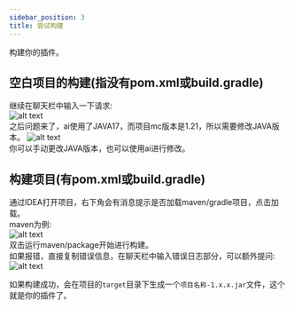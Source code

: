 ```yaml
---
sidebar_position: 3
title: 尝试构建
---
```

构建你的插件。

## 空白项目的构建(指没有pom.xml或build.gradle)
继续在聊天栏中输入一下请求:  
![alt text](/img/build/image.png)  
之后问题来了，ai使用了JAVA17，而项目mc版本是1.21，所以需要修改JAVA版本。
![alt text](/img/build/image1.png)  
你可以手动更改JAVA版本，也可以使用ai进行修改。

## 构建项目(有pom.xml或build.gradle)
通过IDEA打开项目，右下角会有消息提示是否加载maven/gradle项目，点击加载。  
maven为例:  
![alt text](/img/build/image2.png)  
双击运行maven/package开始进行构建。  
如果报错，直接复制错误信息，在聊天栏中输入错误日志部分，可以额外提问:  
![alt text](/img/build/image3.png)  

如果构建成功，会在项目的`target`目录下生成一个`项目名称-1.x.x.jar`文件，这个就是你的插件了。